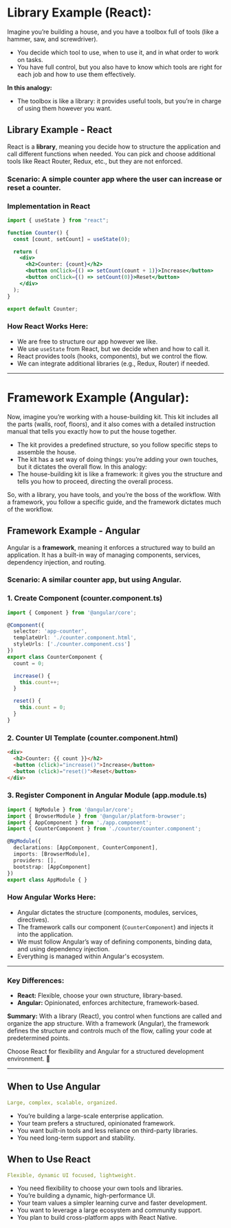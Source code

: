 # Library Example (React):

Imagine you’re building a house, and you have a toolbox full of tools (like a hammer, saw, and screwdriver).
- You decide which tool to use, when to use it, and in what order to work on tasks.
- You have full control, but you also have to know which tools are right for each job and how to use them effectively.

**In this analogy:**
- The toolbox is like a library: it provides useful tools, but you’re in charge of using them however you want.

## **Library Example - React**
React is a **library**, meaning you decide how to structure the application and call different functions when needed. You can pick and choose additional tools like React Router, Redux, etc., but they are not enforced.

### **Scenario:** A simple counter app where the user can increase or reset a counter.

### **Implementation in React**
```jsx
import { useState } from "react";

function Counter() {
  const [count, setCount] = useState(0);

  return (
    <div>
      <h2>Counter: {count}</h2>
      <button onClick={() => setCount(count + 1)}>Increase</button>
      <button onClick={() => setCount(0)}>Reset</button>
    </div>
  );
}

export default Counter;
```

### **How React Works Here:**
- We are free to structure our app however we like.
- We use `useState` from React, but we decide when and how to call it.
- React provides tools (hooks, components), but we control the flow.
- We can integrate additional libraries (e.g., Redux, Router) if needed.

------

# Framework Example (Angular):

Now, imagine you’re working with a house-building kit. This kit includes all the parts (walls, roof, floors), and it also comes with a detailed instruction manual that tells you exactly how to put the house together.
- The kit provides a predefined structure, so you follow specific steps to assemble the house.
- The kit has a set way of doing things: you’re adding your own touches, but it dictates the overall flow.
In this analogy:
- The house-building kit is like a framework: it gives you the structure and tells you how to proceed, directing the overall process.

So, with a library, you have tools, and you’re the boss of the workflow. With a framework, you follow a specific guide, and the framework dictates much of the workflow.

## **Framework Example - Angular**
Angular is a **framework**, meaning it enforces a structured way to build an application. It has a built-in way of managing components, services, dependency injection, and routing.

### **Scenario:** A similar counter app, but using Angular.

### **1. Create Component (counter.component.ts)**
```typescript
import { Component } from '@angular/core';

@Component({
  selector: 'app-counter',
  templateUrl: './counter.component.html',
  styleUrls: ['./counter.component.css']
})
export class CounterComponent {
  count = 0;

  increase() {
    this.count++;
  }

  reset() {
    this.count = 0;
  }
}
```

### **2. Counter UI Template (counter.component.html)**
```html
<div>
  <h2>Counter: {{ count }}</h2>
  <button (click)="increase()">Increase</button>
  <button (click)="reset()">Reset</button>
</div>
```

### **3. Register Component in Angular Module (app.module.ts)**
```typescript
import { NgModule } from '@angular/core';
import { BrowserModule } from '@angular/platform-browser';
import { AppComponent } from './app.component';
import { CounterComponent } from './counter/counter.component';

@NgModule({
  declarations: [AppComponent, CounterComponent],
  imports: [BrowserModule],
  providers: [],
  bootstrap: [AppComponent]
})
export class AppModule { }
```

### **How Angular Works Here:**
- Angular dictates the structure (components, modules, services, directives).
- The framework calls our component (`CounterComponent`) and injects it into the application.
- We must follow Angular’s way of defining components, binding data, and using dependency injection.
- Everything is managed within Angular's ecosystem.

---

### **Key Differences:**
- **React:** Flexible, choose your own structure, library-based.
- **Angular:** Opinionated, enforces architecture, framework-based.

**Summary:** With a library (React), you control when functions are called and organize the app structure. 
With a framework (Angular), the framework defines the structure and controls much of the flow, calling your code at predetermined points.

Choose React for flexibility and Angular for a structured development environment. 🚀

----

## When to Use Angular

````yaml
Large, complex, scalable, organized.
`````

- You’re building a large-scale enterprise application.
- Your team prefers a structured, opinionated framework.
- You want built-in tools and less reliance on third-party libraries.
- You need long-term support and stability.

## When to Use React

```yaml
Flexible, dynamic UI focused, lightweight.
````

- You need flexibility to choose your own tools and libraries.
- You’re building a dynamic, high-performance UI.
- Your team values a simpler learning curve and faster development.
- You want to leverage a large ecosystem and community support.
- You plan to build cross-platform apps with React Native.

